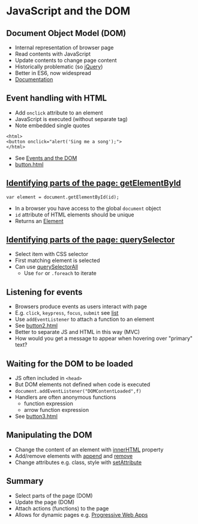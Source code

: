 # JavaScript and the DOM 


## Document Object Model (DOM)


- Internal representation of browser page
- Read contents with JavaScript
- Update contents to change page content
- Historically problematic (so [jQuery](https://jquery.com/))
- Better in ES6, now widespread
- [Documentation](https://developer.mozilla.org/en-US/docs/Web/API/Document)



## Event handling with HTML

- Add `onclick` attribute to an element
- JavaScript is executed (without separate tag)
- Note embedded single quotes

```
<html>
<button onclick="alert('Sing me a song');">
</html>

```
- See [Events and the DOM](https://developer.mozilla.org/en-US/docs/Web/API/Document_Object_Model/Events)
- [button.html](https://github.com/stevenaeola/progblack_lectures/blob/main/js_dom/button.html)



## [Identifying parts of the page: getElementById](https://developer.mozilla.org/en-US/docs/Web/API/Document/getElementById)

`
var element = document.getElementById(id);
`


- In a browser you have access to the global `document` object
- `id` attribute of HTML elements should be unique
- Returns an [Element](https://developer.mozilla.org/en-US/docs/Web/API/Element)




## [Identifying parts of the page: querySelector](https://developer.mozilla.org/en-US/docs/Web/API/Document/querySelector)


- Select item with CSS selector
- First matching element is selected
- Can use [querySelectorAll](https://developer.mozilla.org/en-US/docs/Web/API/Document/querySelectorAll)
   - Use `for` or `.foreach` to iterate



## Listening for events


- Browsers produce events as users interact with page
- E.g. `click`, `keypress`, `focus`, `submit` see [list](https://developer.mozilla.org/en-US/docs/Web/Events)
- Use `addEventListener` to attach a function to an element
- See [button2.html](https://github.com/stevenaeola/progblack_lectures/blob/main/js_dom/button2.html)
- Better to separate JS and HTML in this way (MVC)
- How would you get a message to appear when hovering over "primary" text?



## Waiting for the DOM to be loaded

- JS often included in `<head>`
- But DOM elements not defined when code is executed
- `document.addEventListener("DOMContentLoaded",f)`
- Handlers are often anonymous functions
    - function expression
    - arrow function expression
- See [button3.html](https://github.com/stevenaeola/progblack_lectures/blob/main/js_dom/button3.html)


## Manipulating the  DOM

- Change the content of an element with [innerHTML](https://developer.mozilla.org/en-US/docs/Web/API/Element/innerHTML) property
- Add/remove elements with [append](https://developer.mozilla.org/en-US/docs/Web/API/ParentNode/append) and [remove](https://developer.mozilla.org/en-US/docs/Web/API/ChildNode/remove)
- Change attributes e.g. class, style with [setAttribute](https://developer.mozilla.org/en-US/docs/Web/API/Element/setAttribute)


## Summary


- Select parts of the page (DOM)
- Update the page (DOM)
- Attach actions (functions) to the page
- Allows for dynamic pages e.g. [Progressive Web Apps](https://web.dev/progressive-web-apps/)


